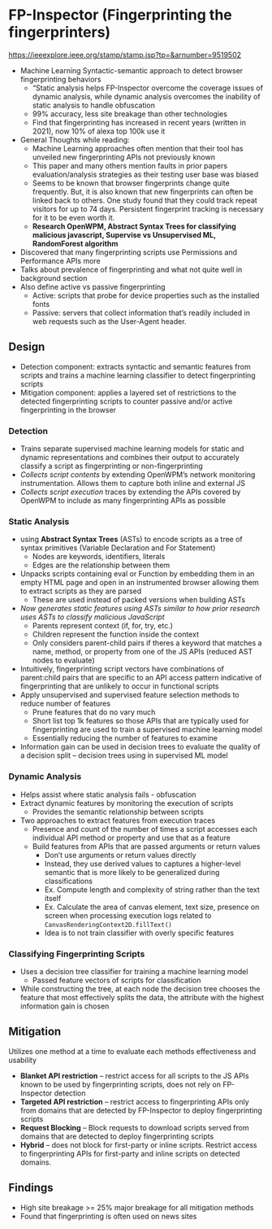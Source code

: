 # FP-Inspector (Fingerprinting the fingerprinters)

<https://ieeexplore.ieee.org/stamp/stamp.jsp?tp=&arnumber=9519502>

- Machine Learning Syntactic-semantic approach to detect browser fingerprinting behaviors
  - “Static analysis helps FP-Inspector overcome the coverage issues of dynamic analysis, while dynamic analysis overcomes the inability of static analysis to handle obfuscation
  - 99% accuracy, less site breakage than other technologies
  - Find that fingerprinting has increased in recent years (written in 2021), now 10% of alexa top 100k use it
- General Thoughts while reading:
  - Machine Learning approaches often mention that their tool has unveiled new fingerprinting APIs not previously known
  - This paper and many others mention faults in prior papers evaluation/analysis strategies as their testing user base was biased
  - Seems to be known that browser fingerprints change quite frequently. But, it is also known that new fingerprints can often be linked back to others. One study found that they could track repeat visitors for up to 74 days. Persistent fingerprint tracking is necessary for it to be even worth it.
  - **Research OpenWPM, Abstract Syntax Trees for classifying malicious javascript, Supervise vs Unsupervised ML, RandomForest algorithm**
- Discovered that many fingerprinting scripts use Permissions and Performance APIs more
- Talks about prevalence of fingerprinting and what not quite well in background section
- Also define active vs passive fingerprinting
  - Active: scripts that probe for device properties such as the installed fonts
  - Passive: servers that collect information that’s readily included in web requests such as the User-Agent header.

## Design

- Detection component: extracts syntactic and semantic features from scripts and trains a machine learning classifier to detect fingerprinting scripts
- Mitigation component: applies a layered set of restrictions to the detected fingerprinting scripts to counter passive and/or active fingerprinting in the browser

### Detection

- Trains separate supervised machine learning models for static and dynamic representations and combines their output to accurately classify a script as fingerprinting or non-fingerprinting
- *Collects script contents* by extending OpenWPM’s network monitoring instrumentation. Allows them to capture both inline and external JS
- *Collects script execution* traces by extending the APIs covered by OpenWPM to include as many fingerprinting APIs as possible

### Static Analysis

- using **Abstract Syntax Trees** (ASTs) to encode scripts as a tree of syntax primitives (Variable Declaration and For Statement)
  - Nodes are keywords, identifiers, literals
  - Edges are the relationship between them
- Unpacks scripts containing eval or Function by embedding them in an empty HTML page and open in an instrumented browser allowing them to extract scripts as they are parsed
  - These are used instead of packed versions when building ASTs
- *Now generates static features using ASTs similar to how prior research uses ASTs to classify malicious JavaScript*
  - Parents represent context (if, for, try, etc.)
  - Children represent the function inside the context
  - Only considers parent-child pairs if theres a keyword that matches a name, method, or property from one of the JS APIs (reduced AST nodes to evaluate)
- Intuitively, fingerprinting script vectors have combinations of parent:child pairs that are specific to an API access pattern indicative of fingerprinting that are unlikely to occur in functional scripts
- Apply unsupervised and supervised feature selection methods to reduce number of features
  - Prune features that do no vary much
  - Short list top 1k features so those APIs that are typically used for fingerprinting are used to train a supervised machine learning model
  - Essentially reducing the number of features to examine
- Information gain can be used in decision trees to evaluate the quality of a decision split – decision trees using in supervised ML model

### Dynamic Analysis

- Helps assist where static analysis fails - obfuscation
- Extract dynamic features by monitoring the execution of scripts
  - Provides the semantic relationship between scripts
- Two approaches to extract features from execution traces
  - Presence and count of the number of times a script accesses each individual API method or property and use that as a feature
  - Build features from APIs that are passed arguments or return values
    - Don’t use arguments or return values directly
    - Instead, they use derived values to captures a higher-level semantic that is more likely to be generalized during classifications
    - Ex. Compute length and complexity of string rather than the text itself
    - Ex. Calculate the area of canvas element, text size, presence on screen when processing execution logs related to `CanvasRenderingContext2D.fillText()`
    - Idea is to not train classifier with overly specific features

### Classifying Fingerprinting Scripts

- Uses a decision tree classifier for training a machine learning model
  - Passed feature vectors of scripts for classification
- While constructing the tree, at each node the decision tree chooses the feature that most effectively splits the data, the attribute with the highest information gain is chosen

## Mitigation

Utilizes one method at a time to evaluate each methods effectiveness and usability

- **Blanket API restriction** – restrict access for all scripts to the JS APIs known to be used by fingerprinting scripts, does not rely on FP-Inspector detection
- **Targeted API restriction** – restrict access to fingerprinting APIs only from domains that are detected by FP-Inspector to deploy fingerprinting scripts
- **Request Blocking** – Block requests to download scripts served from domains that are detected to deploy fingerprinting scripts
- **Hybrid** – does not block for first-party or inline scripts. Restrict access to fingerprinting APIs for first-party and inline scripts on detected domains.

## Findings

- High site breakage >= 25% major breakage for all mitigation methods
- Found that fingerprinting is often used on news sites
